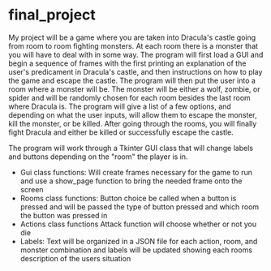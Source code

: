  # final_project
My project will be a game where you are taken into Dracula's castle going from room to room fighting monsters.
At each room there is a monster that you will have to deal with in some way. 
The program will first load a GUI and begin a sequence of frames with the first printing an explanation of the user's predicament in Dracula's castle, and then instructions on how to play the game and escape the castle. 
The program will then put the user into a room where a monster will be. 
The monster will be either a wolf, zombie, or spider and will be randomly chosen for each room besides the last room where Dracula is.
The program will give a list of a few options, and depending on what the user inputs, will allow them to escape the monster, kill the monster, or be killed. 
After going through the rooms, you will finally fight Dracula and either be killed or successfully escape the castle.

The program will work through a Tkinter GUI class that will change labels and buttons depending on the "room" the player is in.
- Gui class functions:
 Will create frames necessary for the game to run and use a show_page function to bring the needed frame onto the screen
- Rooms class functions:
 Button choice be called when a button is pressed and will be passed the type of button pressed and which room the button was pressed in
- Actions class functions
 Attack function will choose whether or not you die
- Labels:
 Text will be organized in a JSON file for each action, room, and monster combination and labels will be updated showing each rooms description of the users situation

